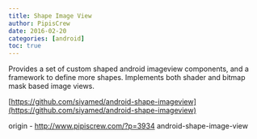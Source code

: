 ```yaml
---
title: Shape Image View
author: PipisCrew
date: 2016-02-20
categories: [android]
toc: true
---
```


Provides a set of custom shaped android imageview components, and a framework to define more shapes. Implements both shader and bitmap mask based image views.

[https://github.com/siyamed/android-shape-imageview](https://github.com/siyamed/android-shape-imageview)

origin - http://www.pipiscrew.com/?p=3934 android-shape-image-view